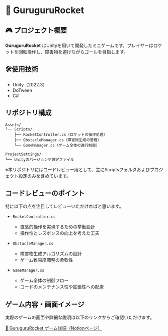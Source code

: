 # 🚀 GuruguruRocket

## 🎮 プロジェクト概要
**GuruguruRocket** はUnityを用いて開発したミニゲームです。プレイヤーはロケットを回転操作し、障害物を避けながらゴールを目指します。

## 🛠使用技術
- Unity（2022.3）
- DoTween
- C#

## リポジトリ構成
```
Assets/
└── Scripts/
    ├── RocketController.cs（ロケットの操作処理）
    ├── ObstacleManager.cs（障害物生成の管理）
    └── GameManager.cs（ゲーム全体の進行制御）

ProjectSettings/
└── Unityのバージョンや設定ファイル
```

※本リポジトリにはコードレビュー用として、主にScriptsフォルダおよびプロジェクト設定のみを含めています。

## コードレビューのポイント
特に以下の点を注目してレビューいただければと思います。

- `RocketController.cs`
  - 直感的操作を実現するための挙動設計
  - 操作性とレスポンスの向上を考えた工夫

- `ObstacleManager.cs`
  - 障害物生成アルゴリズムの設計
  - ゲーム難易度調整の柔軟性

- `GameManager.cs`
  - ゲーム全体の制御フロー
  - コードのメンテナンス性や拡張性への配慮

## ゲーム内容・画面イメージ
実際のゲームの画面や詳細な説明は以下のリンクからご確認いただけます。

[🔗 GuruguruRocket ゲーム詳細（Notionページ）](https://picturesque-kayak-ac4.notion.site/195281634a1680678c77ceda4c0cddf1?pvs=4)
